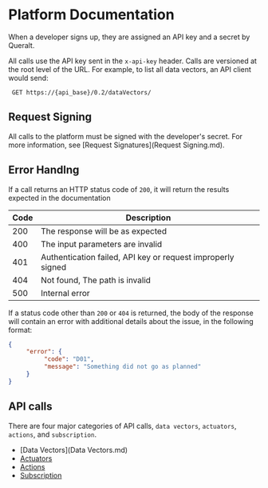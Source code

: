 Platform Documentation
=============

When a developer signs up, they are assigned an API key and a secret by Queralt.

All calls use the API key sent in the `x-api-key` header. Calls are versioned at the root level of the URL. For example, to list all data vectors, an API client would send:

     GET https://{api_base}/0.2/dataVectors/
     
## Request Signing

All calls to the platform must be signed with the developer's secret. For more information, see [Request Signatures](Request Signing.md).

## Error Handlng

If a call returns an HTTP status code of `200`, it will return the results expected in the documentation

| Code | Description |
| ------------- | ------------- |
| 200      | The response will be as expected |
| 400      | The input parameters are invalid |
| 401      | Authentication failed, API key or request improperly signed |
| 404      | Not found, The path is invalid |
| 500      | Internal error |

If a status code other than `200` or `404` is returned, the body of the response will contain an error with additional details about the issue, in the following format:
```json
{
     "error": {
          "code": "D01",
          "message": "Something did not go as planned"
     }
}
```

## API calls
There are four major categories of API calls, `data vectors`, `actuators`, `actions`, and `subscription`.
 * [Data Vectors](Data Vectors.md)
 * [Actuators](Actuators.md)
 * [Actions](Actions.md)
 * [Subscription](Subscription.md)
